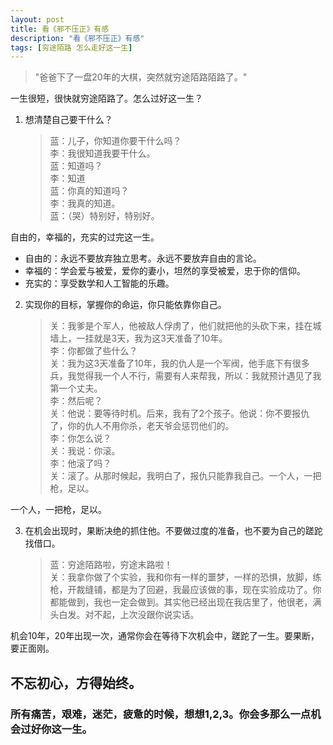 ```yaml
---
layout: post
title: 看《邪不压正》有感
description: "看《邪不压正》有感"
tags: [穷途陌路 怎么走好这一生] 
---
```



>"爸爸下了一盘20年的大棋，突然就穷途陌路陌路了。"

一生很短，很快就穷途陌路了。怎么过好这一生？

1. 想清楚自己要干什么？
   >蓝：儿子，你知道你要干什么吗？   
   >李：我很知道我要干什么。   
   >蓝：知道吗？   
   >李：知道   
   >蓝：你真的知道吗？   
   >李：我真的知道。   
   >蓝：（哭）特别好，特别好。   

自由的，幸福的，充实的过完这一生。   
 + 自由的：永远不要放弃独立思考。永远不要放弃自由的言论。   
 + 幸福的：学会爱与被爱，爱你的妻小，坦然的享受被爱，忠于你的信仰。   
 + 充实的：享受数学和人工智能的乐趣。   


2. 实现你的目标，掌握你的命运，你只能依靠你自己。
   >关：我爹是个军人，他被敌人俘虏了，他们就把他的头砍下来，挂在城墙上，一挂就是3天，我为这3天准备了10年。   
   >李：你都做了些什么？      
   >关：我为这3天准备了10年，我的仇人是一个军阀，他手底下有很多兵，我觉得我一个人不行，需要有人来帮我，所以：我就预计遇见了我第一个丈夫。   
   >李：然后呢？   
   >关：他说：要等待时机。后来，我有了2个孩子。他说：你不要报仇了，你的仇人不用你杀，老天爷会惩罚他们的。   
   >李：你怎么说？   
   >关：我说：你滚。   
   >李：他滚了吗？   
   >关：滚了。从那时候起，我明白了，报仇只能靠我自己。一个人，一把枪，足以。   
 
一个人，一把枪，足以。

3. 在机会出现时，果断决绝的抓住他。不要做过度的准备，也不要为自己的蹉跎找借口。
   >蓝：穷途陌路啦，穷途末路啦！   
   >关：我拿你做了个实验，我和你有一样的噩梦，一样的恐惧，放脚，练枪，开裁缝铺，都是为了回避，我最应该做的事，现在实验成功了。你都能做到，我也一定会做到。其实他已经出现在我店里了，他很老，满头白发。对不起，上次没跟你说实话。

机会10年，20年出现一次，通常你会在等待下次机会中，蹉跎了一生。要果断，要正面刚。

## 不忘初心，方得始终。   
   ### 所有痛苦，艰难，迷茫，疲惫的时候，想想1,2,3。你会多那么一点机会过好你这一生。  




   
